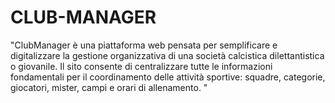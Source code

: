 # CLUB-MANAGER
"ClubManager è una piattaforma web pensata per semplificare e digitalizzare la gestione organizzativa di una società calcistica dilettantistica o giovanile. Il sito consente di centralizzare tutte le informazioni fondamentali per il coordinamento delle attività sportive: squadre, categorie, giocatori, mister, campi e orari di allenamento. "
